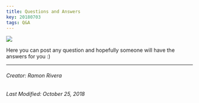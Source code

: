```yaml
---
title: Questions and Answers
key: 20180703
tags: Q&A
---
```


![](https://i.imgur.com/KMVYY8O.png)    

Here you can post any question and hopefully someone will have the answers for you :)  

  
---
###### Creator: Ramon Rivera  
###### Last Modified: October 25, 2018  
